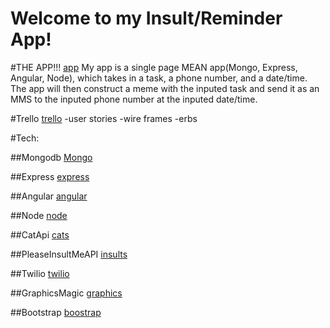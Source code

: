 # Welcome to my Insult/Reminder App!

#THE APP!!!
[app](https://blooming-ridge-7177.herokuapp.com)
My app is a single page MEAN app(Mongo, Express, Angular, Node), which takes in a task, a phone number, and a date/time.
The app will then construct a meme with the inputed task and send it as an MMS to the inputed phone number at the inputed date/time.

#Trello
[trello](https://trello.com/b/lrhkDa2W/ben-sayeg-final-project-fathr)
    -user stories
    -wire frames
    -erbs
    
#Tech:

##Mongodb
[Mongo](https://www.mongodb.org/)

##Express
[express](http://expressjs.com/)

##Angular
[angular](https://angularjs.org/)

##Node
[node](https://nodejs.org/)

##CatApi
[cats](http://thecatapi.com/)

##PleaseInsultMeAPI
[insults](http://pleaseinsult.me/)

##Twilio
[twilio](https://www.twilio.com/)

##GraphicsMagic
[graphics](http://www.graphicsmagick.org/)

##Bootstrap
[boostrap](http://getbootstrap.com/getting-started/)





















